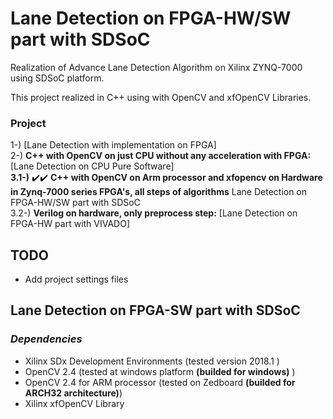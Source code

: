 # Lane Detection on FPGA-HW/SW part with SDSoC
Realization of Advance Lane Detection Algorithm on Xilinx ZYNQ-7000 using SDSoC platform. <br />

This project realized in C++ using with OpenCV and xfOpenCV Libraries. <br />

### Project
1-) [Lane Detection with implementation on FPGA] <br />
2-) **C++ with OpenCV on just CPU without any acceleration with FPGA:** [Lane Detection on CPU Pure Software] <br />
**3.1-)** :heavy_check_mark::heavy_check_mark: **C++ with OpenCV on Arm processor and xfopencv on Hardware in Zynq-7000 series FPGA's, all steps of algorithms** Lane Detection on FPGA-HW/SW part with SDSoC <br />
3.2-) **Verilog on hardware, only preprocess step:**  [Lane Detection on FPGA-HW part with VIVADO] <br />

## TODO
- Add project settings files <br />


## Lane Detection on FPGA-SW part with SDSoC
### *Dependencies*
- Xilinx SDx Development Environments (tested version 2018.1 ) <br />
- OpenCV 2.4 (tested at windows platform __(builded for windows)__ ) <br />
- OpenCV 2.4 for ARM processor  (tested on Zedboard __(builded for ARCH32 architecture)__) <br />
- Xilinx xfOpenCV Library <br />